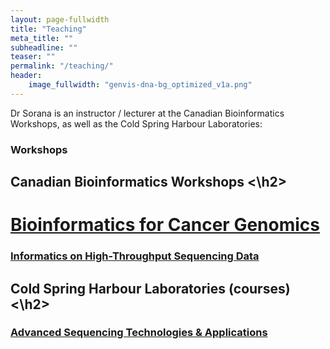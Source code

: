 ```yaml
---
layout: page-fullwidth
title: "Teaching"
meta_title: ""
subheadline: ""
teaser: ""
permalink: "/teaching/"
header:
    image_fullwidth: "genvis-dna-bg_optimized_v1a.png"
---
```


Dr Sorana is an instructor / lecturer at the Canadian Bioinformatics Workshops, as well as the Cold Spring Harbour Laboratories:

### Workshops
<h2>
Canadian Bioinformatics Workshops 
<\h2>
<h1><a href="https://bioinformatics.ca/workshops/2018-bioinformatics-for-cancer-genomics/">Bioinformatics for Cancer Genomics</a></h1>
 
<h3><a href="https://bioinformatics.ca/workshops/2018-informatics-on-high-throughput-sequencing-data/">Informatics on High-Throughput Sequencing Data</a></h3>
    
<h2>
Cold Spring Harbour Laboratories (courses)
<\h2>

<h3><a href="https://meetings.cshl.edu/courses.aspx?course=C-SEQTEC&year=18">Advanced Sequencing Technologies & Applications</a></h3>
